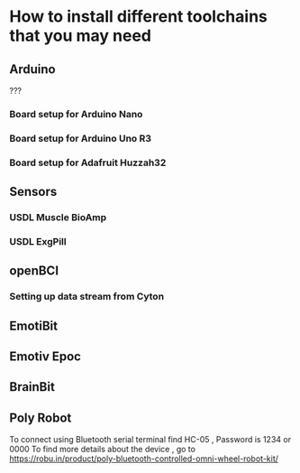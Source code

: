 # How to install different toolchains that you may need

## Arduino
???

### Board setup for Arduino Nano


### Board setup for Arduino Uno R3


### Board setup for Adafruit Huzzah32


## Sensors


### USDL Muscle BioAmp


### USDL ExgPill


## openBCI


### Setting up data stream from Cyton


## EmotiBit


## Emotiv Epoc


## BrainBit


## Poly Robot
To connect using Bluetooth serial terminal
find HC-05  , Password is 1234 or 0000
To find more details about the device , go to https://robu.in/product/poly-bluetooth-controlled-omni-wheel-robot-kit/

